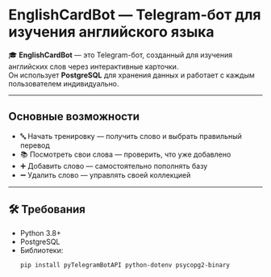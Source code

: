 # EnglishCardBot — Telegram-бот для изучения английского языка

🎓 **EnglishCardBot** — это Telegram-бот, созданный для изучения английских слов через интерактивные карточки.  
Он использует **PostgreSQL** для хранения данных и работает с каждым пользователем индивидуально.

---

## Основные возможности

- 🔤 Начать тренировку — получить слово и выбрать правильный перевод
- 📚 Посмотреть свои слова — проверить, что уже добавлено
- ➕ Добавить слово — самостоятельно пополнять базу
- ➖ Удалить слово — управлять своей коллекцией

---

## 🛠 Требования

- Python 3.8+
- PostgreSQL
- Библиотеки:
  ```bash
  pip install pyTelegramBotAPI python-dotenv psycopg2-binary